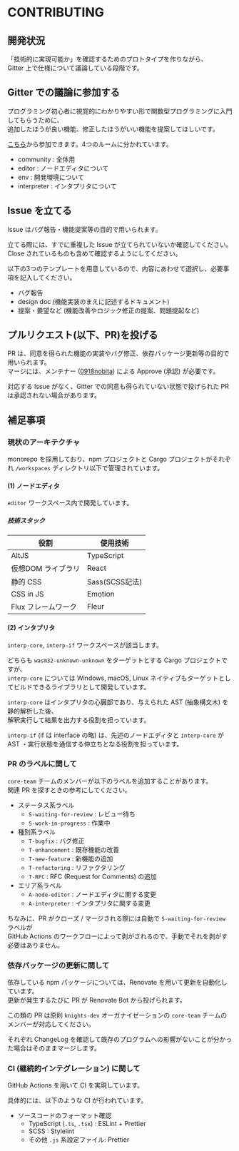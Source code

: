 # CONTRIBUTING

## 開発状況

「技術的に実現可能か」を確認するためのプロトタイプを作りながら、  
Gitter 上で仕様について議論している段階です。

## Gitter での議論に参加する

プログラミング初心者に視覚的にわかりやすい形で関数型プログラミングに入門してもらうために、  
追加したほうが良い機能、修正したほうがいい機能を提案してほしいです。

[こちら](https://gitter.im/knights-dev)から参加できます。4つのルームに分かれています。

- community : 全体用
- editor : ノードエディタについて
- env : 開発環境について
- interpreter : インタプリタについて

## Issue を立てる

Issue はバグ報告・機能提案等の目的で用いられます。

立てる際には、すでに重複した Issue が立てられていないか確認してください。  
Close されているものも含めて確認するようにしてください。

以下の3つのテンプレートを用意しているので、内容にあわせて選択し、必要事項を記入してください。

- バグ報告
- design doc (機能実装のまえに記述するドキュメント)
- 提案・要望など (機能改善やロジック修正の提案、問題提起など)

## プルリクエスト(以下、PR)を投げる

PR は、同意を得られた機能の実装やバグ修正、依存パッケージ更新等の目的で用いられます。  
マージには、メンテナー ([0918nobita](https://github.com/0918nobita)) による Approve (承認) が必要です。

対応する Issue がなく、Gitter での同意も得られていない状態で投げられた PR は承認されない場合があります。

## 補足事項

### 現状のアーキテクチャ

monorepo を採用しており、npm プロジェクトと Cargo プロジェクトがそれぞれ `/workspaces` ディレクトリ以下で管理されています。

#### (1) ノードエディタ

`editor` ワークスペース内で開発しています。

##### 技術スタック

| 役割 | 使用技術 |
| --- | ---- |
| AltJS | TypeScript |
| 仮想DOM ライブラリ | React |
| 静的 CSS | Sass(SCSS記法) |
| CSS in JS | Emotion |
| Flux フレームワーク | Fleur |

#### (2) インタプリタ

`interp-core`, `interp-if` ワークスペースが該当します。

どちらも `wasm32-unknown-unknown` をターゲットとする Cargo プロジェクトですが、  
`interp-core` については Windows, macOS, Linux ネイティブもターゲットとしてビルドできるライブラリとして開発しています。

`interp-core` はインタプリタの心臓部であり、与えられた AST (抽象構文木) を静的解析した後、  
解釈実行して結果を出力する役割を担っています。

`interp-if` (if は interface の略) は、先述のノードエディタと `interp-core` が  
AST ・実行状態を通信する仲立ちとなる役割を担っています。

### PR のラベルに関して

`core-team` チームのメンバーが以下のラベルを追加することがあります。  
関連 PR を探すときの参考にしてください。

- ステータス系ラベル
    - `S-waiting-for-review` : レビュー待ち
    - `S-work-in-progress` : 作業中
- 種別系ラベル
    - `T-bugfix` : バグ修正
    - `T-enhancement` : 既存機能の改善
    - `T-new-feature` : 新機能の追加
    - `T-refactoring` : リファクタリング
    - `T-RFC` : RFC (Request for Comments) の追加
- エリア系ラベル
    - `A-node-editor` : ノードエディタに関する変更
    - `A-interpreter` : インタプリタに関する変更

ちなみに、PR がクローズ / マージされる際には自動で `S-waiting-for-review` ラベルが  
GitHub Actions のワークフローによって剥がされるので、手動でそれを剥がす必要はありません。

### 依存パッケージの更新に関して

依存している npm パッケージについては、Renovate を用いて更新を自動化しています。  
更新が発生するたびに PR が Renovate Bot から投げられます。

この類の PR は原則 `knights-dev` オーガナイゼーションの `core-team` チームのメンバーが対応してください。

それぞれ ChangeLog を確認して既存のプログラムへの影響がないことが分かった場合はそのままマージします。

### CI (継続的インテグレーション) に関して

GitHub Actions を用いて CI を実現しています。

具体的には、以下のような CI が行われています。

- ソースコードのフォーマット確認
    - TypeScript (`.ts`, `.tsx`) : ESLint + Prettier
    - SCSS : Stylelint
    - その他 `.js` 系設定ファイル: Prettier
